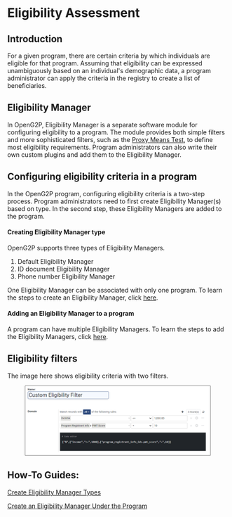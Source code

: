 # Eligibility Assessment

## Introduction

For a given program, there are certain criteria by which individuals are eligible for that program. Assuming that eligibility can be expressed unambiguously based on an individual's demographic data, a program administrator can apply the criteria in the registry to create a list of beneficiaries.&#x20;

## Eligibility Manager

In OpenG2P, Eligibility Manager is a separate software module for configuring eligibility to a program. The module provides both simple filters and more sophisticated filters, such as the [Proxy Means Test](proxy-means-test.md), to define most eligibility requirements. Program administrators can also write their own custom plugins and add them to the Eligibility Manager.

## Configuring eligibility criteria in a program

In the OpenG2P program, configuring eligibility criteria is a two-step process. Program administrators need to first create Eligibility Manager(s) based on type. In the second step, these Eligibility Managers are added to the program.

#### Creating Eligibility Manager type

OpenG2P supports three types of Eligibility Managers.&#x20;

1. Default Eligibility Manager
2. ID document Eligibility Manager
3. Phone number Eligibility Manager

One Eligibility Manager can be associated with only one program. To learn the steps to create an Eligibility Manager, click [here](../guides/user-guides/create-eligibility-manager-1/).

#### Adding an Eligibility Manager to a program

A program can have multiple Eligibility Managers. To learn the steps to add the Eligibility Managers, click [here](../guides/user-guides/create-eligibility-manager.md).

## Eligibility filters

The image here shows eligibility criteria with two filters.&#x20;

<figure><img src="../.gitbook/assets/eligibility-filters.png" alt=""><figcaption></figcaption></figure>

## How-To Guides:

[Create Eligibility Manager Types](../guides/user-guides/create-eligibility-manager-1/)

[Create an Eligibility Manager Under the Program](../guides/user-guides/create-eligibility-manager-1/)


